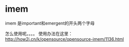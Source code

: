 # imem
imem 是important和emergent的开头两个字母

怎么使用呢。。。。
使用办法在这里：
http://how2j.cn/k/opensource/opensource-imem/1136.html
